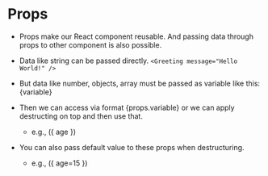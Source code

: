 # Props

- Props make our React component reusable. And passing data through props to other component is also possible.

- Data like string can be passed directly.
  ```<Greeting message="Hello World!" />```
  
- But data like number, objects, array must be passed as variable like this: {variable}
- Then we can access via format {props.variable} or we can apply destructing on top and then use that.
  - e.g., ({ age })
- You can also pass default value to these props when destructuring.
  - e.g., ({ age=15 })
